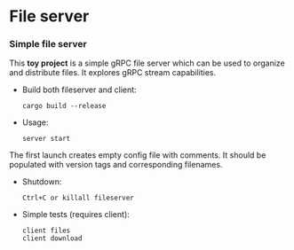 # File server

### Simple file server

This **toy project** is a simple gRPC file server which can be used to organize and distribute files. It explores gRPC stream capabilities.

*    Build both fileserver and client:

         cargo build --release

*    Usage:

         server start

The first launch creates empty config file with comments. It should be populated with version tags and corresponding filenames.

*    Shutdown:

         Ctrl+C or killall fileserver

*    Simple tests (requires client):

         client files
         client download